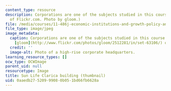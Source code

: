 ```yaml
---
content_type: resource
description: Corporations are one of the subjects studied in this course. (Image courtesy
  of Flickr.com. Photo by gloom.)
file: /media/courses/11-486j-economic-institutions-and-growth-policy-analysis-fall-2005/0aaedb27520999080b051bd66fb6628a_11-486jf05-th.jpg
file_type: image/jpeg
image_metadata:
  caption: Corporations are one of the subjects studied in this course. (Photo by
    [gloom](http://www.flickr.com/photos/gloom/2512281/in/set-63106/) on Flickr.)
  credit: ''
  image-alt: Photo of a high-rise corporate headquarters.
learning_resource_types: []
ocw_type: OCWImage
parent_uid: null
resourcetype: Image
title: Sun Life Clarica building (thumbnail)
uid: 0aaedb27-5209-9908-0b05-1bd66fb6628a
---
```

